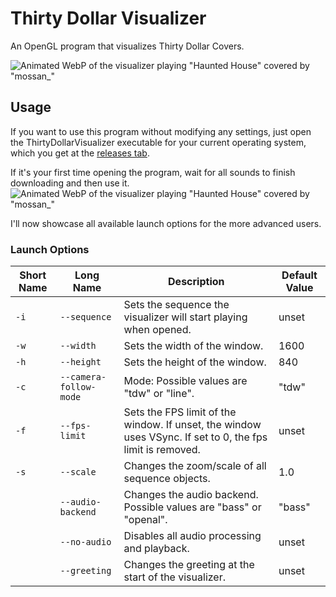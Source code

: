 # Thirty Dollar Visualizer
An OpenGL program that visualizes Thirty Dollar Covers.

![Animated WebP of the visualizer playing "Haunted House" covered by "mossan_"](../Screenshots/visualizer-demo.webp)

## Usage

If you want to use this program without modifying any settings, just open the 
ThirtyDollarVisualizer executable for your current operating system, which you get at the 
[releases tab](https://github.com/t1stm/ThirtyDollarTools/releases). 

If it's your first time opening the program, wait for all sounds to finish downloading and then use it.
![Animated WebP of the visualizer playing "Haunted House" covered by "mossan_"](../Screenshots/visualizer-demo-2.webp)

I'll now showcase all available launch options for the more advanced users.

### Launch Options

| Short Name      | Long Name              | Description                                                                                               | Default Value |
|-----------------|------------------------|-----------------------------------------------------------------------------------------------------------|---------------|
| `-i`            | `--sequence`           | Sets the sequence the visualizer will start playing when opened.                                          | unset         |
| `-w`            | `--width`              | Sets the width of the window.                                                                             | 1600          |
| `-h`            | `--height`             | Sets the height of the window.                                                                            | 840           |
| `-c`            | `--camera-follow-mode` | Mode: Possible values are "tdw" or "line".                                                                | "tdw"         |
| `-f`            | `--fps-limit`          | Sets the FPS limit of the window. If unset, the window uses VSync. If set to 0, the fps limit is removed. | unset         |
| `-s`            | `--scale`              | Changes the zoom/scale of all sequence objects.                                                           | 1.0           |
|                 | `--audio-backend`      | Changes the audio backend. Possible values are "bass" or "openal".                                        | "bass"        |
|                 | `--no-audio`           | Disables all audio processing and playback.                                                               | unset         |
|                 | `--greeting`           | Changes the greeting at the start of the visualizer.                                                      | unset         |

